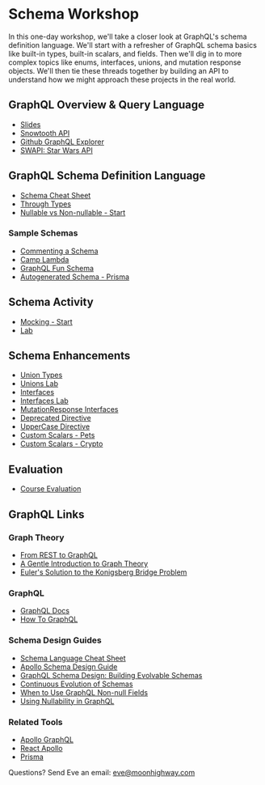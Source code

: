 Schema Workshop
======
In this one-day workshop, we'll take a closer look at GraphQL's schema definition language. We'll start with a refresher of GraphQL schema basics like built-in types, built-in scalars, and fields. Then we'll dig in to more complex topics like enums, interfaces, unions, and mutation response objects. We'll then tie these threads together by building an API to understand how we might approach these projects in the real world.

GraphQL Overview & Query Language
------
* [Slides](https://slides.com/moonhighway/schema-workshop)
* [Snowtooth API](http://snowtooth.herokuapp.com)
* [Github GraphQL Explorer](https://developer.github.com/v4/explorer/)
* [SWAPI: Star Wars API](http://graphql.org/swapi-graphql/)

GraphQL Schema Definition Language
----
* [Schema Cheat Sheet](https://github.com/sogko/graphql-schema-language-cheat-sheet)
* [Through Types](https://codesandbox.io/s/5vzn2rkzxn)
* [Nullable vs Non-nullable - Start](https://codesandbox.io/s/p3mzqzl9nq)

### Sample Schemas
* [Commenting a Schema](https://github.com/eveporcello/schema-workshop/blob/master/02-schema-definition-language/sample-schemas/snowtooth-schema-comments.graphql)
* [Camp Lambda](https://github.com/eveporcello/schema-workshop/blob/master/02-schema-definition-language/sample-schemas/camp-lambda.graphql)
* [GraphQL Fun Schema](https://github.com/eveporcello/schema-workshop/blob/master/02-schema-definition-language/sample-schemas/graphql-fun.graphql)
* [Autogenerated Schema - Prisma](https://github.com/eveporcello/schema-workshop/blob/master/02-schema-definition-language/sample-schemas/prisma-autogenerated-schema.graphql)

Schema Activity
-----
* [Mocking - Start](https://github.com/eveporcello/schema-workshop/blob/master/03-schema-activity/mocking-start/index.js)
* [Lab](https://github.com/eveporcello/schema-workshop/blob/master/03-schema-activity/mocking-start/index.js)

Schema Enhancements
----
* [Union Types](https://codesandbox.io/s/rm2rx3opqm)
* [Unions Lab](https://github.com/eveporcello/schema-workshop/blob/master/04-schema-enhancements/unions/unions-start.js)
* [Interfaces](https://codesandbox.io/s/71x8n304r1)
* [Interfaces Lab](https://github.com/eveporcello/schema-workshop/blob/master/04-schema-enhancements/interfaces/interfaces-start.js)
* [MutationResponse Interfaces](https://glitch.com/edit/#!/graphql-interfaces)
* [Deprecated Directive](https://codesandbox.io/s/kwxm244wno)
* [UpperCase Directive](https://codesandbox.io/s/l78ojm8nw9)
* [Custom Scalars - Pets](https://codesandbox.io/s/pw32jkj04j)
* [Custom Scalars - Crypto](https://codesandbox.io/s/53o3pmy43n)

Evaluation
-----
* [Course Evaluation](https://docs.google.com/forms/d/e/1FAIpQLSdYOD68TAVsJsNqELJBo8dOV03fjdmC9N9-xXDSC1E1uFZMag/viewform?usp=sf_link)

GraphQL Links
----
### Graph Theory

* [From REST to GraphQL](https://0x2a.sh/from-rest-to-graphql-b4e95e94c26b)
* [A Gentle Introduction to Graph Theory](https://dev.to/vaidehijoshi/a-gentle-introduction-to-graph-theory)
* [Euler's Solution to the Konigsberg Bridge Problem](www.maa.org/press/periodicals/convergence/leonard-eulers-solution-to-the-konigsberg-bridge-problem)

### GraphQL

* [GraphQL Docs](http://graphql.org/)
* [How To GraphQL](https://www.howtographql.com/)

### Schema Design Guides
* [Schema Language Cheat Sheet](https://github.com/sogko/graphql-schema-language-cheat-sheet)
* [Apollo Schema Design Guide](https://www.apollographql.com/docs/guides/schema-design.html)
* [GraphQL Schema Design: Building Evolvable Schemas](https://blog.apollographql.com/graphql-schema-design-building-evolvable-schemas-1501f3c59ed5)
* [Continuous Evolution of Schemas](https://medium.com/@__xuorig__/continuous-evolution-graphql-a-double-edged-sword-512f147c4083)
* [When to Use GraphQL Non-null Fields](https://medium.com/@calebmer/when-to-use-graphql-non-null-fields-4059337f6fc8)
* [Using Nullability in GraphQL](https://blog.apollographql.com/using-nullability-in-graphql-2254f84c4ed7)

### Related Tools

* [Apollo GraphQL](https://www.apollographql.com/)
* [React Apollo](https://github.com/apollographql/react-apollo)
* [Prisma](https://www.prisma.io)

Questions? Send Eve an email: eve@moonhighway.com
